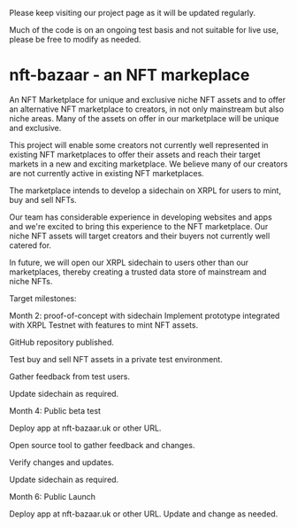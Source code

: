 Please keep visiting our project page as it will be updated regularly.

Much of the code is on an ongoing test basis and not suitable for live use, please be free to modify as needed. 

# nft-bazaar - an NFT markeplace

An NFT Marketplace for unique and exclusive niche NFT assets and to offer an alternative NFT marketplace to creators, in not only mainstream but also niche areas. Many of the assets on offer in our marketplace will be unique and exclusive. 

This project will enable some creators not currently well represented in existing NFT marketplaces to offer their assets and reach their target markets in a new and exciting marketplace. We believe many of our creators are not currently active in existing NFT marketplaces.

The marketplace intends to develop a sidechain on XRPL for users to mint, buy and sell NFTs.

Our team has considerable experience in developing websites and apps and we're excited to bring this experience to the NFT marketplace. Our niche NFT assets will target creators and their buyers not currently well catered for.

In future, we will open our XRPL sidechain to users other than our marketplaces, thereby creating a trusted data store of mainstream and niche NFTs.

Target milestones:

Month 2: proof-of-concept with sidechain
Implement prototype integrated with XRPL Testnet with features to mint NFT assets.

GitHub repository published.

Test buy and sell NFT assets in a private test environment.

Gather feedback from test users.

Update sidechain as required.


Month 4: Public beta test

Deploy app at nft-bazaar.uk or other URL.

Open source tool to gather feedback and changes.

Verify changes and updates.

Update sidechain as required.


Month 6: Public Launch

Deploy app at nft-bazaar.uk or other URL.
Update and change as needed. 
